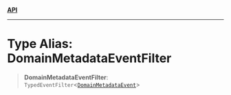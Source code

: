 [**API**](../../../README.md)

***

# Type Alias: DomainMetadataEventFilter

> **DomainMetadataEventFilter**: `TypedEventFilter`\<[`DomainMetadataEvent`](DomainMetadataEvent.md)\>
